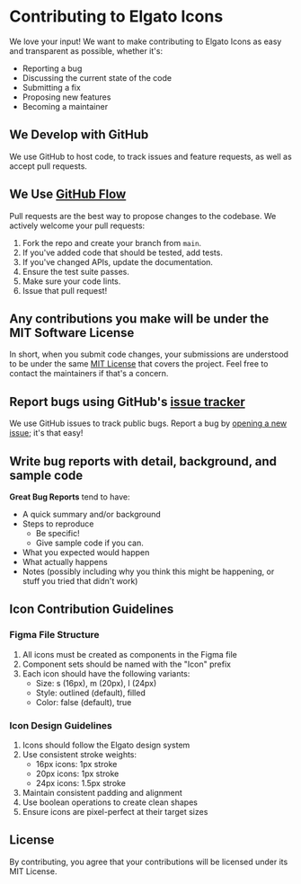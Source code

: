 # Contributing to Elgato Icons

We love your input! We want to make contributing to Elgato Icons as easy and transparent as possible, whether it's:

- Reporting a bug
- Discussing the current state of the code
- Submitting a fix
- Proposing new features
- Becoming a maintainer

## We Develop with GitHub

We use GitHub to host code, to track issues and feature requests, as well as accept pull requests.

## We Use [GitHub Flow](https://guides.github.com/introduction/flow/index.html)

Pull requests are the best way to propose changes to the codebase. We actively welcome your pull requests:

1. Fork the repo and create your branch from `main`.
2. If you've added code that should be tested, add tests.
3. If you've changed APIs, update the documentation.
4. Ensure the test suite passes.
5. Make sure your code lints.
6. Issue that pull request!

## Any contributions you make will be under the MIT Software License

In short, when you submit code changes, your submissions are understood to be under the same [MIT License](http://choosealicense.com/licenses/mit/) that covers the project. Feel free to contact the maintainers if that's a concern.

## Report bugs using GitHub's [issue tracker](https://github.com/elgatosf/icons/issues)

We use GitHub issues to track public bugs. Report a bug by [opening a new issue](https://github.com/elgatosf/icons/issues/new); it's that easy!

## Write bug reports with detail, background, and sample code

**Great Bug Reports** tend to have:

- A quick summary and/or background
- Steps to reproduce
  - Be specific!
  - Give sample code if you can.
- What you expected would happen
- What actually happens
- Notes (possibly including why you think this might be happening, or stuff you tried that didn't work)

## Icon Contribution Guidelines

### Figma File Structure

1. All icons must be created as components in the Figma file
2. Component sets should be named with the "Icon" prefix
3. Each icon should have the following variants:
   - Size: s (16px), m (20px), l (24px)
   - Style: outlined (default), filled
   - Color: false (default), true

### Icon Design Guidelines

1. Icons should follow the Elgato design system
2. Use consistent stroke weights:
   - 16px icons: 1px stroke
   - 20px icons: 1px stroke
   - 24px icons: 1.5px stroke
3. Maintain consistent padding and alignment
4. Use boolean operations to create clean shapes
5. Ensure icons are pixel-perfect at their target sizes

## License

By contributing, you agree that your contributions will be licensed under its MIT License. 